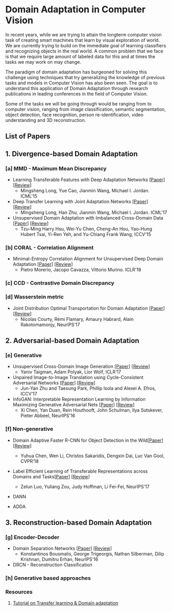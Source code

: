 # Domain Adaptation in Computer Vision


In recent years, while we are trying to attain the longterm computer vision task of creating smart machines that learn by visual exploration of world. We are currently trying to build on the immediate goal of learning classifiers and recognizing objects in the real world. A common problem that we face is that we require large amount of labeled data for this and at times the tasks we may work on may change. 

The paradigm of domain adaptation has burgeoned for solving this challenge using techniques that try generalizing the knowledge of previous tasks and models in Computer Vision has also been seen. The goal is to understand this application of Domain Adaptation through research publications in leading conferences in the field of Computer Vision.

Some of the tasks we will be going through would be ranging from to computer vision, ranging from image classification, semantic segmentation, object detection, face recognition, person re-identification, video understanding and 3D reconstruction.

## List of Papers
## 1. Divergence-based Domain Adaptation
### [a] MMD - Maximum Mean Discrepancy
- Learning Transferable Features with Deep Adaptation Networks [[Paper](https://arxiv.org/abs/1502.02791)] [[Review](https://github.com/tarujg/domain-adaptation-papers/blob/master/reviews/deep-adaptation-network.md)]
	- Mingsheng Long, Yue Cao, Jianmin Wang, Michael I. Jordan. ICML'15 
- Deep Transfer Learning with Joint Adaptation Networks [[Paper](https://arxiv.org/abs/1605.06636)] [[Review](https://github.com/tarujg/domain-adaptation-papers/blob/master/reviews/joint-adaptation-network.md)]
	- Mingsheng Long, Han Zhu, Jianmin Wang, Michael I. Jordan. ICML'17
- Unsupervised Domain Adaptation with Imbalanced Cross-Domain Data [[Paper](https://ieeexplore.ieee.org/document/7410826)] [[Review](https://github.com/tarujg/domain-adaptation-papers/blob/master/reviews/imbalanced-cross-domain.md)]
	- Tzu-Ming Harry Hsu, Wei-Yu Chen, Cheng-An Hou, Yao-Hung Hubert Tsai, Yi-Ren Yeh, and Yu-Chiang Frank Wang, ICCV'15

### [b] CORAL - Correlation Alignment
- Minimal-Entropy Correlation Alignment for Unsupervised Deep Domain Adaptation [[Paper](https://arxiv.org/abs/1711.10288)] [[Review](https://github.com/tarujg/domain-adaptation-papers/blob/master/reviews/min-entropy-coral.md)]
	- Pietro Morerio, Jacopo Cavazza, Vittorio Murino. ICLR'18 

### [c] CCD - Contrastive Domain Discrepancy
### [d] Wasserstein metric
- Joint Distribution Optimal Transportation for Domain Adaptation [[Paper](https://arxiv.org/abs/1705.08848)] [[Review](https://github.com/tarujg/domain-adaptation-papers/blob/master/reviews/joint-optimal-transport.md)]
	- Nicolas Courty, Rémi Flamary, Amaury Habrard, Alain Rakotomamonjy, NeurIPS‘17


## 2. Adversarial-based Domain Adaptation
### [e] Generative
- Unsupervised Cross-Domain Image Generation [[Paper](https://arxiv.org/abs/1611.02200)] [[Review](https://github.com/tarujg/domain-adaptation-papers/blob/master/reviews/cross-domain-image-gen.md)]
	- Yaniv Taigman, Adam Polyak, Lior Wolf, ICLR‘17
- Unpaired Image-to-Image Translation using Cycle-Consistent Adversarial Networks [[Paper](https://arxiv.org/abs/1703.10593)] [[Review](https://github.com/tarujg/domain-adaptation-papers/blob/master/reviews/cycle-gans.md)]
	- Jun-Yan Zhu and Taesung Park, Phillip Isola and Alexei A. Efros, ICCV‘17
- InfoGAN: Interpretable Representation Learning by Information Maximizing Generative Adversarial Nets [[Paper](https://arxiv.org/pdf/1606.03657)] [[Review](https://github.com/tarujg/domain-adaptation-papers/blob/master/reviews/infogans.md)]
	- Xi Chen, Yan Duan, Rein Houthooft, John Schulman, Ilya Sutskever, Pieter Abbeel, NeurIPS'16
### [f] Non-generative
- Domain Adaptive Faster R-CNN for Object Detection in the Wild[[Paper](https://arxiv.org/pdf/1803.03243)] [[Review](https://github.com/tarujg/domain-adaptation-papers/blob/master/reviews/domain-adaptive-fasterrcnn.md)]
	 - Yuhua Chen, Wen Li, Christos Sakaridis, Dengxin Dai, Luc Van Gool, CVPR‘18



- Label Efficient Learning of Transferable Representations across Domains and Tasks[[Paper](https://arxiv.org/pdf/1608.06019)] [[Review](https://github.com/tarujg/domain-adaptation-papers/blob/master/reviews/label-efficient-learning.md)]
	 - Zelun Luo, Yuliang Zou, Judy Hoffman, Li Fei-Fei, NeurIPS'17

- DANN
- ADDA
    
## 3. Reconstruction-based Domain Adaptation
### [g] Encoder-Decoder
- Domain Separation Networks [[Paper](https://arxiv.org/pdf/1608.0601)] [[Review](https://github.com/tarujg/domain-adaptation-papers/blob/master/reviews/domain-separation.md)]
	- Konstantinos Bousmalis, George Trigeorgis, Nathan Silberman, Dilip Krishnan, Dumitru Erhan, NeurIPS'16
- DRCN - Reconstruction Classification
### [h] Generative based approaches

### Resources
1. [Tutorial on Transfer learning & Domain adaptation](https://www.youtube.com/watch?v=MIsSuWsZtKE)
